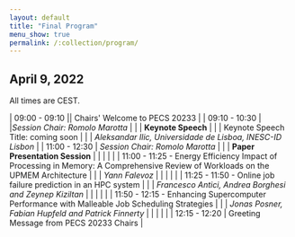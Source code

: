 ```yaml
---
layout: default
title: "Final Program"
menu_show: true
permalink: /:collection/program/
---
```





## April 9, 2022

All times are CEST.

| 09:00 - 09:10 || Chairs' Welcome to PECS 20233 |
| 09:10 - 10:30 | |*Session Chair: Romolo Marotta* |
| | **Keynote Speech** |
| | Keynote Speech Title: coming soon  |
| | *Aleksandar Ilic, Universidade de Lisboa, INESC-ID Lisbon* |
| 11:00 - 12:30 | *Session Chair: Romolo Marotta* |
| | **Paper Presentation Session** |
| | |
| | 11:00 - 11:25 - Energy Efficiency Impact of Processing in Memory: A Comprehensive Review of Workloads on the UPMEM Architecture |
| | *Yann Falevoz* |
| | |
| | 11:25 - 11:50 - Online job failure prediction in an HPC system |
| | *Francesco Antici, Andrea Borghesi and Zeynep Kiziltan* |
| | |
| | 11:50 - 12:15 - Enhancing Supercomputer Performance with Malleable Job Scheduling Strategies |
| | *Jonas Posner, Fabian Hupfeld and Patrick Finnerty* |
| | |
| | 12:15 - 12:20 | Greeting Message from PECS 20233 Chairs |

